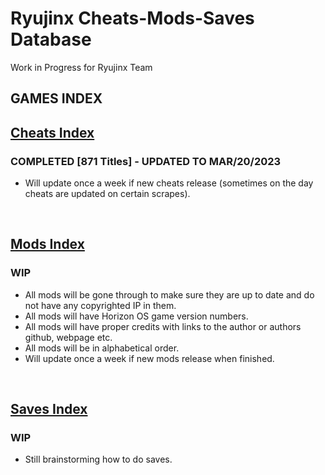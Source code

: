 # Ryujinx Cheats-Mods-Saves Database 

Work in Progress for Ryujinx Team


## GAMES INDEX

## [Cheats Index](Cheats.md)
### COMPLETED [871 Titles] - UPDATED TO MAR/20/2023
- Will update once a week if new cheats release (sometimes on the day cheats are updated on certain scrapes).
</br>

## [Mods Index](Mods.md)
### WIP
- All mods will be gone through to make sure they are up to date and do not have any copyrighted IP in them.
- All mods will have Horizon OS game version numbers.
- All mods will have proper credits with links to the author or authors github, webpage etc.
- All mods will be in alphabetical order.
- Will update once a week if new mods release when finished.
</br>

## [Saves Index](Saves.md)
### WIP
- Still brainstorming how to do saves.
